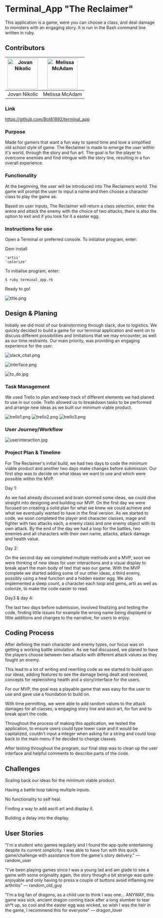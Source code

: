 # Terminal_App "The Reclaimer"

This application is a game, were you can choose a class, and deal damage to monsters with an engaging story. It is run in the Bash command line written in ruby.

## Contributors

|<img src="https://avatars2.githubusercontent.com/u/48897382?s=460&v=4" alt="Jovan Nikolic" width="100"/> |<img src="https://avatars1.githubusercontent.com/u/45807277?s=460&v=4" alt="Melissa McAdam" width="100"/> |
|-----------|-----------|
| Jovan Nikolic | Melissa McAdam |


### Link

https://github.com/Bot81892/terminal_app

### Purpose

Made for gamers that want a fun way to spend time and love a simplified old school style of game. The Reclaimer is made to emerge the user within it's world, through the story and fun art. The goal is for the player to overcome enemies and find intrigue with the story line, resulting in a fun overall experience.

### Functionality

 At the beginning, the user will be introduced into The Reclaimers world. The game will prompt the user to input a name and then choose a character class to play the game as.
 
 Based on user inputs, The Reclaimer will return a class selection, enter the arena and attack the enemy with the choice of two attacks, there is also the option to exit and if you look for it a easter egg.

### Instructions for use

Open a Terminal or preferred console.
To initialise program, enter:

Gem install
```terminal
'artii'
'colorize'
```

To initialise program, enter:

```terminal
$ ruby terminal_app.rb
```

Ready to go!

![title.png](screen_shots/title.png) 


## Design & Planing

Initially we did most of our brainstorming through slack, due to logistics. We quickly decided to build a game for our terminal application and went on to discuss different possibilities and limitations that we may encounter, as well as our time restraints.
Our main priority, was providing an engaging experience for the user.

![slack_chat.png](screen_shots/slack_chat.png) 



![interface.png](screen_shots/interface.png) 



![to_do.jpg](screen_shots/to_do.jpg) 


### Task Management

We used Trello to plan and keep track of different elements we had planed to use in our code. Trello allowed us to breakdown tasks to be performed and arrange new ideas as we built our minimum viable product.

![trello1.png](screen_shots/trello1.png) 
![trello2.png](screen_shots/trello2.png) 
![trello3.png](screen_shots/trello3.png) 

### User Journey/Workflow
![userinteraction.jpg](screen_shots/userinteraction.jpg) 

### Project Plan & Timeline
For The Reclaimer's initial build, we had two days to code the minimum viable product and another two days make changes before submission. Our first step was to decide on what ideas we want to use and which were possible within the MVP.

Day 1: 

As we had already discussed and brain stormed some ideas, we could dive straight into designing and building our MVP. On the first day we were focused on creating a solid plan for what we knew we could achieve and what we eventually wanted to have in the final version. As we started to code, we soon completed the player and character classes, mage and fighter with two attacks each, a enemy class and one enemy object with its own attack. By the end of the day we had a loop for the battles, two enemies and all characters with their own name, attacks, attack damage and health value.

Day 2: 

On the second day we completed multiple methods and a MVP, soon we were thinking of new ideas for user interactions and a visual display to break apart the main body of text that was our game. With the MVP complete we started adding some of our other ideas, a third enemy, possibly using a heal function and a hidden easter egg. We also implemented a sleep count, a character each loop and gems, artii as well as colorize, to make the code easier to read.

Day3 & day 4:

The last two days before submission, involved finalizing and testing the code, finding little issues for example the wrong name being displayed or little additions and changes to the narrative, for users to enjoy.

## Coding Process
After defining the main character and enemy types, our focus was on getting a working battle simulation. As we had discussed, we planed to have the players choose between two attacks with different attack values as they fought an enemy.

This lead to a lot of writing and rewriting code as we started to build upon our ideas, adding features to see the damage being dealt and received, concepts for replenishing health and a story/interface for the users.

For our MVP, the goal was a playable game that was easy for the user to use and gave use a foundation to build on.

With time permitting, we were able to add random values to the attack damages for all classes, a engaging story line and ascii art, for fun and to break apart the code.

Throughout the process of making this application, we tested the application, to ensure users could type lower case and it would be capitalized, couldn't input a integer when asking for a string and could loop back to the main menu if he decided to change classes.

After testing throughout the program, our final step was to clean up the user interface and helpful comments to describe parts of the code. 


## Challenges

Scaling back our ideas for the minimum viable product.

Having a battle loop taking multiple inputs.

No functionality to self heal.

Finding a way to add ascill art and display it.

Building a delay into the display.

## User Stories

"I'm a student who games regularly and I found the app quite entertaining despite its current simplicity. I was able to have fun with this quick game/challenge
with assistance from the game's story delivery." — random_user

"I've been playing games since I was a young lad and am glade to see a game with some originality again, the story though a bit strange was quite enjoyable and only having to press a couple of buttons avoid inflaming me arthritis" — random_old_guy

"I'm a big fan of dragons, as a child use to think I was one... ANYWAY, this game was sick, ancient dragon coming back after a long slumber to tear sh*t up, so cool and the easter egg was wicked, so wish I was the heir in the game, I recommend this for everyone" — dragon_lover 
